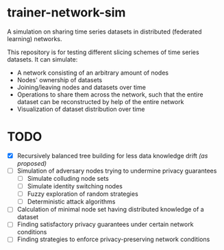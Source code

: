 # trainer-network-sim
A simulation on sharing time series datasets in distributed (federated learning) networks.

This repository is for testing different slicing schemes of time series datasets. It can simulate:
- A network consisting of an arbitrary amount of nodes
- Nodes' ownership of datasets
- Joining/leaving nodes and datasets over time
- Operations to share them across the network, such that the entire dataset can be reconstructed by help of the entire network
- Visualization of dataset distribution over time

# TODO
- [x] Recursively balanced tree building for less data knowledge drift _(as proposed)_
- [ ] Simulation of adversary nodes trying to undermine privacy guarantees
  - [ ] Simulate colluding node sets
  - [ ] Simulate identity switching nodes
  - [ ] Fuzzy exploration of random strategies
  - [ ] Deterministic attack algorithms
- [ ] Calculation of minimal node set having distributed knowledge of a dataset
- [ ] Finding satisfactory privacy guarantees under certain network conditions
- [ ] Finding strategies to enforce privacy-preserving network conditions
